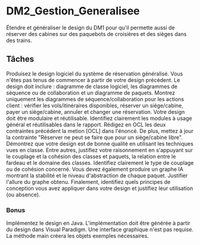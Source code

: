 # DM2_Gestion_Generalisee
Étendre et généraliser le design du DM1 pour qu'il permette aussi de réserver des cabines sur des paquebots de croisières et des sièges dans des trains.

## Tâches
Produisez le design logiciel du système de réservation généralisé. Vous n'êtes pas tenus de commencer à partir de votre design précédent. 
   Le design doit inclure : diagramme de classe logiciel, les diagrammes de séquence ou de collaboration et un diagramme de paquets. Montrez uniquement les diagrammes de séquence/collaboration pour les actions client : vérifier les vols/itinéraires disponibles, réserver un siège/cabine, payer un siège/cabine, annuler et changer une réservation. Votre design doit être modulaire et réutilisable. Identifiez clairement les modules à usage général et réutilisables dans le rapport.
   Rédigez en OCL les deux contraintes précédent la metion [OCL] dans l'énoncé. De plus, mettez à jour la contrainte "Réserver ne peut se faire que pour un siège/cabine libre".
   Démontrez que votre design est de bonne qualité en utilisant les techniques vues en classe. Entre autres, justifiez votre raisonnement en s'appuyant sur le couplage et la cohésion des classes et paquets, la relation entre le fardeau et le domaine des classes. Identifiez clairement le type de couplage ou de cohésion concerné. Vous devez également produire un graphe IA montrant la stabilité et le niveau d'abstraction de chaque paquet. Justifier l'allure du graphe obtenu. Finalement, identifiez quels principes de conception vous avez appliquer dans votre design et justifiez leur utilisation (ou absence).

### Bonus
Implémentez le design en Java. L'implémentation doit être générée à partir du design dans Visual Paradigm. Une interface graphique n'est pas requise. La méthode main créera les objets exemples nécessaires.
